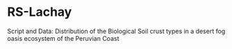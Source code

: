 # RS-Lachay
Script and Data: Distribution of the Biological Soil crust types in a desert fog oasis ecosystem of the Peruvian Coast
